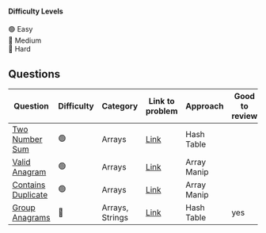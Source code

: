 #### Difficulty Levels

🟢 Easy  
🔵 Medium  
🔴 Hard

## Questions

| Question                                          | Difficulty | Category        | Link to problem                                           | Approach    | Good to review |
| ------------------------------------------------- | ---------- | --------------- | --------------------------------------------------------- | ----------- | -------------- |
| [Two Number Sum](./easy/1-Two-Sum.md)             | 🟢         | Arrays          | [Link](https://leetcode.com/problems/two-sum/)            | Hash Table  |                |
| [Valid Anagram](./easy/242-Valid-Anagram.md)      | 🟢         | Arrays          | [Link](https://leetcode.com/problems/valid-anagram/)      | Array Manip |                |
| [Contains Duplicate](./easy/242-Valid-Anagram.md) | 🟢         | Arrays          | [Link](https://leetcode.com/problems/contains-duplicate/) | Array Manip |                |
| [Group Anagrams](./medium/49-Group-Anagrams.md)   | 🔵         | Arrays, Strings | [Link](https://leetcode.com/problems/group-anagrams/)     | Hash Table  | yes            |
